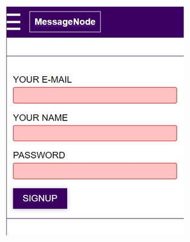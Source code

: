 <p>
 <img src="https://github.com/Mishka-Sakhelashvili/React__Blog/blob/master/cover.jpg?raw=true" />
</p>
